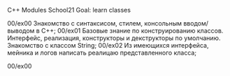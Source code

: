 C++ Modules School21
Goal: learn classes

00/ex00 Знакомство с синтаксисом, стилем, консольным вводом/выводом в C++;
00/ex01 Базовые знание по конструированию классов. Интерфейс, реализация, конструкторы и декструкторы по умолчанию. Знакомство с классом String;
00/ex02 Из имеющихся интерфейса, мейника и логов написать реалицаю представленного класса;

00/ex00 